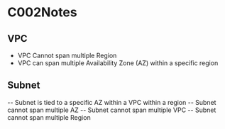 # C002Notes

## VPC
- VPC Cannot span multiple Region
- VPC can span multiple Availability Zone (AZ) within a specific region

## Subnet
-- Subnet is tied to a specific AZ within a VPC within a region
-- Subnet cannot span multiple AZ
-- Subnet cannot span multiple VPC
-- Subnet cannot span multiple Region
